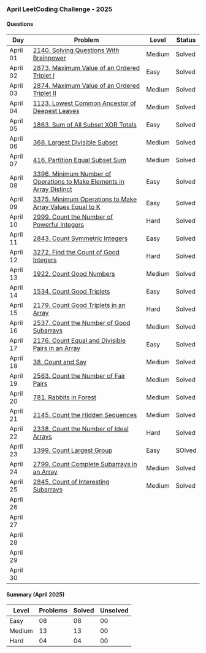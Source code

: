 ### April LeetCoding Challenge - 2025

#### Questions

| Day | Problem | Level | Status |
| --- | --- | --- | --- |
| April 01 | [2140. Solving Questions With Brainpower](https://leetcode.com/problems/solving-questions-with-brainpower/) | Medium | Solved |
| April 02 | [2873. Maximum Value of an Ordered Triplet I](https://leetcode.com/problems/maximum-value-of-an-ordered-triplet-i/) | Easy | Solved |
| April 03 | [2874. Maximum Value of an Ordered Triplet II](https://leetcode.com/problems/maximum-value-of-an-ordered-triplet-ii/) | Medium | Solved |
| April 04 | [1123. Lowest Common Ancestor of Deepest Leaves](https://leetcode.com/problems/lowest-common-ancestor-of-deepest-leaves/) | Medium | Solved |
| April 05 | [1863. Sum of All Subset XOR Totals](https://leetcode.com/problems/sum-of-all-subset-xor-totals/) | Easy | Solved |
| April 06 | [368. Largest Divisible Subset](https://leetcode.com/problems/largest-divisible-subset/) | Medium | Solved |
| April 07 | [416. Partition Equal Subset Sum](https://leetcode.com/problems/partition-equal-subset-sum/) | Medium | Solved |
| April 08 | [3396. Minimum Number of Operations to Make Elements in Array Distinct](https://leetcode.com/problems/minimum-number-of-operations-to-make-elements-in-array-distinct/) | Easy | Solved |
| April 09 | [3375. Minimum Operations to Make Array Values Equal to K](https://leetcode.com/problems/minimum-operations-to-make-array-values-equal-to-k/) | Easy | Solved |
| April 10 | [2999. Count the Number of Powerful Integers](https://leetcode.com/problems/count-the-number-of-powerful-integers/) | Hard | Solved |
| April 11 | [2843. Count Symmetric Integers](https://leetcode.com/problems/count-symmetric-integers/) | Easy | Solved |
| April 12 | [3272. Find the Count of Good Integers](https://leetcode.com/problems/find-the-count-of-good-integers/) | Hard | Solved |
| April 13 | [1922. Count Good Numbers](https://leetcode.com/problems/count-good-numbers/) | Medium | Solved |
| April 14 | [1534. Count Good Triplets](https://leetcode.com/problems/count-good-triplets/) | Easy | Solved |
| April 15 | [2179. Count Good Triplets in an Array](https://leetcode.com/problems/count-good-triplets-in-an-array/) | Hard | Solved |
| April 16 | [2537. Count the Number of Good Subarrays](https://leetcode.com/problems/count-the-number-of-good-subarrays/) | Medium | Solved |
| April 17 | [2176. Count Equal and Divisible Pairs in an Array](https://leetcode.com/problems/count-equal-and-divisible-pairs-in-an-array/) | Easy | Solved |
| April 18 | [38. Count and Say](https://leetcode.com/problems/count-and-say) | Medium | Solved |
| April 19 | [2563. Count the Number of Fair Pairs](https://leetcode.com/problems/count-the-number-of-fair-pairs/) | Medium | Solved |
| April 20 | [781. Rabbits in Forest](https://leetcode.com/problems/rabbits-in-forest/) | Medium | Solved |
| April 21 | [2145. Count the Hidden Sequences](https://leetcode.com/problems/count-the-hidden-sequences/) | Medium | Solved |
| April 22 | [2338. Count the Number of Ideal Arrays](https://leetcode.com/problems/count-the-number-of-ideal-arrays/) | Hard | Solved |
| April 23 | [1399. Count Largest Group](https://leetcode.com/problems/count-largest-group/) | Easy | SOlved |
| April 24 | [2799. Count Complete Subarrays in an Array](https://leetcode.com/problems/count-complete-subarrays-in-an-array/) | Medium | Solved |
| April 25 | [2845. Count of Interesting Subarrays](https://leetcode.com/problems/count-of-interesting-subarrays/) | Medium | Solved |
| April 26 | []() |  |  |
| April 27 | []() |  |  |
| April 28 | []() |  |  |
| April 29 | []() |  |  |
| April 30 | []() |  |  |

#### Summary (April 2025)

| Level  | Problems | Solved | Unsolved |
| ---    | --- | --- | --- |
| Easy   | 08 | 08 | 00 |
| Medium | 13 | 13 | 00 |
| Hard   | 04 | 04 | 00 |
